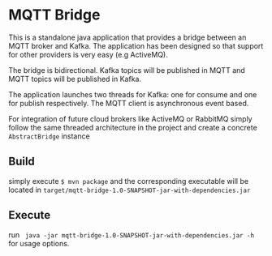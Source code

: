# MQTT Bridge

This is a standalone java application that provides a bridge between
an MQTT broker and Kafka. The application has been designed so that
support for other providers is very easy (e.g ActiveMQ). 

The bridge is bidirectional. Kafka topics will be published in MQTT
and MQTT topics will be published in Kafka.

The application launches two threads for Kafka: one for consume
and one for publish respectively. The MQTT client is asynchronous
event based.

For integration of future cloud brokers like ActiveMQ or RabbitMQ
simply follow the same threaded architecture in the project and
create a concrete `AbstractBridge` instance

## Build
simply execute `$ mvn package` and the corresponding executable
will be located in `target/mqtt-bridge-1.0-SNAPSHOT-jar-with-dependencies.jar`

## Execute
run ` java -jar mqtt-bridge-1.0-SNAPSHOT-jar-with-dependencies.jar -h`
for usage options.
